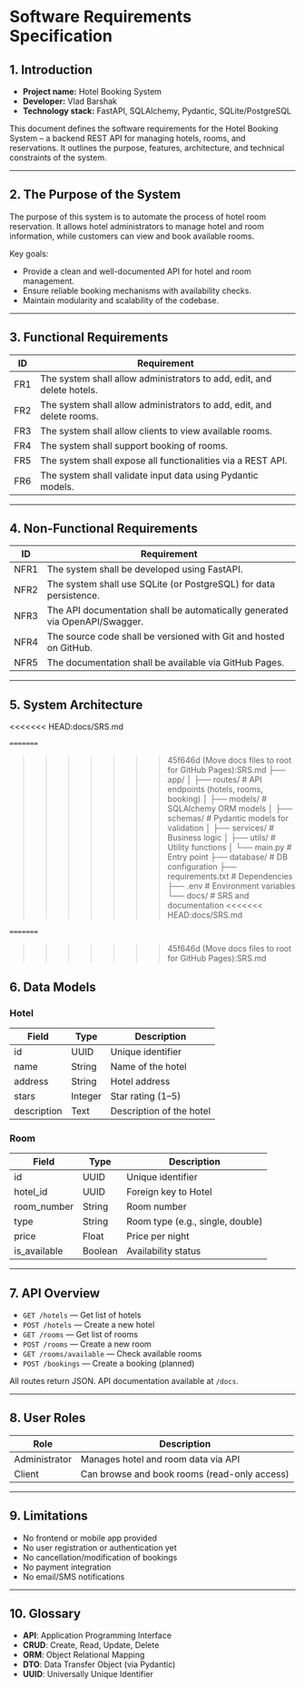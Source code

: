 # Software Requirements Specification

## 1. Introduction

- **Project name:** Hotel Booking System  
- **Developer:** Vlad Barshak  
- **Technology stack:** FastAPI, SQLAlchemy, Pydantic, SQLite/PostgreSQL

This document defines the software requirements for the Hotel Booking System – a backend REST API for managing hotels, rooms, and reservations. It outlines the purpose, features, architecture, and technical constraints of the system.

---

## 2. The Purpose of the System

The purpose of this system is to automate the process of hotel room reservation. It allows hotel administrators to manage hotel and room information, while customers can view and book available rooms.

Key goals:
- Provide a clean and well-documented API for hotel and room management.
- Ensure reliable booking mechanisms with availability checks.
- Maintain modularity and scalability of the codebase.

---

## 3. Functional Requirements

| ID  | Requirement                                                             |
|-----|-------------------------------------------------------------------------|
| FR1 | The system shall allow administrators to add, edit, and delete hotels. |
| FR2 | The system shall allow administrators to add, edit, and delete rooms.  |
| FR3 | The system shall allow clients to view available rooms.                |
| FR4 | The system shall support booking of rooms.                             |
| FR5 | The system shall expose all functionalities via a REST API.            |
| FR6 | The system shall validate input data using Pydantic models.            |

---

## 4. Non-Functional Requirements

| ID  | Requirement                                                                 |
|-----|-----------------------------------------------------------------------------|
| NFR1| The system shall be developed using FastAPI.                                |
| NFR2| The system shall use SQLite (or PostgreSQL) for data persistence.           |
| NFR3| The API documentation shall be automatically generated via OpenAPI/Swagger. |
| NFR4| The source code shall be versioned with Git and hosted on GitHub.           |
| NFR5| The documentation shall be available via GitHub Pages.                      |

---

## 5. System Architecture

<<<<<<< HEAD:docs/SRS.md
```
=======
``` 
>>>>>>> 45f646d (Move docs files to root for GitHub Pages):SRS.md
├── app/
│ ├── routes/ # API endpoints (hotels, rooms, booking)
│ ├── models/ # SQLAlchemy ORM models
│ ├── schemas/ # Pydantic models for validation
│ ├── services/ # Business logic
│ ├── utils/ # Utility functions
│ └── main.py # Entry point
├── database/ # DB configuration
├── requirements.txt # Dependencies
├── .env # Environment variables
└── docs/ # SRS and documentation
<<<<<<< HEAD:docs/SRS.md
```
=======
``` 
>>>>>>> 45f646d (Move docs files to root for GitHub Pages):SRS.md

## 6. Data Models

### Hotel

| Field       | Type    | Description               |
|-------------|---------|---------------------------|
| id          | UUID    | Unique identifier         |
| name        | String  | Name of the hotel         |
| address     | String  | Hotel address             |
| stars       | Integer | Star rating (1–5)         |
| description | Text    | Description of the hotel  |

### Room

| Field        | Type    | Description                          |
|--------------|---------|--------------------------------------|
| id           | UUID    | Unique identifier                    |
| hotel_id     | UUID    | Foreign key to Hotel                 |
| room_number  | String  | Room number                          |
| type         | String  | Room type (e.g., single, double)     |
| price        | Float   | Price per night                      |
| is_available | Boolean | Availability status                  |

---

## 7. API Overview

- `GET /hotels` — Get list of hotels  
- `POST /hotels` — Create a new hotel  
- `GET /rooms` — Get list of rooms  
- `POST /rooms` — Create a new room  
- `GET /rooms/available` — Check available rooms  
- `POST /bookings` — Create a booking (planned)

All routes return JSON. API documentation available at `/docs`.

---

## 8. User Roles

| Role         | Description                                 |
|--------------|---------------------------------------------|
| Administrator| Manages hotel and room data via API         |
| Client       | Can browse and book rooms (read-only access)|

---

## 9. Limitations

- No frontend or mobile app provided  
- No user registration or authentication yet  
- No cancellation/modification of bookings  
- No payment integration  
- No email/SMS notifications

---

## 10. Glossary

- **API**: Application Programming Interface  
- **CRUD**: Create, Read, Update, Delete  
- **ORM**: Object Relational Mapping  
- **DTO**: Data Transfer Object (via Pydantic)  
- **UUID**: Universally Unique Identifier  
